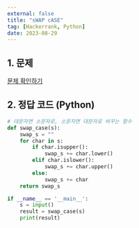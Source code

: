 ```yaml
---
external: false
title: "sWAP cASE"
tag: [Hackerrank, Python]
date: 2023-08-29
---
```


## 1. 문제

[문제 확인하기](https://www.hackerrank.com/challenges/swap-case/problem?isFullScreen=true)

## 2. 정답 코드 (Python)

```python
# 대문자면 소문자로, 소문자면 대문자로 바꾸는 함수
def swap_case(s):
    swap_s = ""
    for char in s:
        if char.isupper():
            swap_s += char.lower()
        elif char.islower():
            swap_s += char.upper()
        else:
            swap_s += char
    return swap_s

if __name__ == '__main__':
    s = input()
    result = swap_case(s)
    print(result)
```
